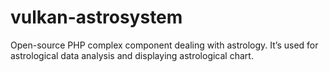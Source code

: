 # vulkan-astrosystem
Open-source PHP complex component dealing with astrology. It’s used for astrological data analysis and displaying astrological chart.

